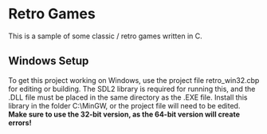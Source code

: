 # Retro Games
This is a sample of some classic / retro games written in C.

## Windows Setup
To get this project working on Windows, use the project file retro_win32.cbp for editing or building.
The SDL2 library is required for running this, and the .DLL file must be placed in the same directory as the .EXE file.
Install this library in the folder C:\\MinGW, or the project file will need to be edited.
**Make sure to use the 32-bit version, as the 64-bit version will create errors!**

